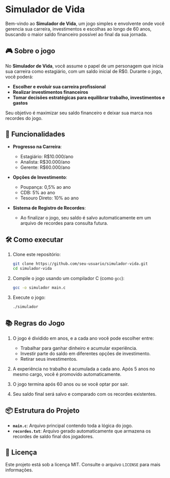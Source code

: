 # Simulador de Vida

Bem-vindo ao **Simulador de Vida**, um jogo simples e envolvente onde você gerencia sua carreira, investimentos e escolhas ao longo de 60 anos, buscando o maior saldo financeiro possível ao final da sua jornada.

## 🎮 Sobre o jogo

No **Simulador de Vida**, você assume o papel de um personagem que inicia sua carreira como estagiário, com um saldo inicial de R$0. Durante o jogo, você poderá:

- **Escolher e evoluir sua carreira profissional**
- **Realizar investimentos financeiros**
- **Tomar decisões estratégicas para equilibrar trabalho, investimentos e gastos**

Seu objetivo é maximizar seu saldo financeiro e deixar sua marca nos recordes do jogo.

## 🚀 Funcionalidades

- **Progresso na Carreira**:
  - Estagiário: R$10.000/ano
  - Analista: R$30.000/ano
  - Gerente: R$60.000/ano
  
- **Opções de Investimento**:
  - Poupança: 0,5% ao ano
  - CDB: 5% ao ano
  - Tesouro Direto: 10% ao ano
  
- **Sistema de Registro de Recordes**:
  - Ao finalizar o jogo, seu saldo é salvo automaticamente em um arquivo de recordes para consulta futura.

## 🛠️ Como executar

1. Clone este repositório:
   ```bash
   git clone https://github.com/seu-usuario/simulador-vida.git
   cd simulador-vida
   ```

2. Compile o jogo usando um compilador C (como `gcc`):
   ```bash
   gcc -o simulador main.c
   ```

3. Execute o jogo:
   ```bash
   ./simulador
   ```

## 📚 Regras do Jogo

1. O jogo é dividido em anos, e a cada ano você pode escolher entre:
   - Trabalhar para ganhar dinheiro e acumular experiência.
   - Investir parte do saldo em diferentes opções de investimento.
   - Retirar seus investimentos.

2. A experiência no trabalho é acumulada a cada ano. Após 5 anos no mesmo cargo, você é promovido automaticamente.

3. O jogo termina após 60 anos ou se você optar por sair.

4. Seu saldo final será salvo e comparado com os recordes existentes.

## 📦 Estrutura do Projeto

- **`main.c`**: Arquivo principal contendo toda a lógica do jogo.
- **`recordes.txt`**: Arquivo gerado automaticamente que armazena os recordes de saldo final dos jogadores.

## 📝 Licença

Este projeto está sob a licença MIT. Consulte o arquivo `LICENSE` para mais informações.


